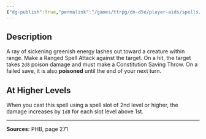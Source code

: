 ```yaml
---
{"dg-publish":true,"permalink":"/games/ttrpg/dn-d5e/player-aids/spells/level-1/ray-of-sickness/","tags":["ttrpg/dnd/5e","verbal","somatic","spell"],"noteIcon":""}
---
```



## Description
A ray of sickening greenish energy lashes out toward a creature within range.
Make a Ranged Spell Attack against the target.
On a hit, the target takes `2d8` poison damage and must make a Constitution Saving Throw.
On a failed save, it is also **poisoned** until the end of your next turn.

## At Higher Levels
When you cast this spell using a spell slot of 2nd level or higher, the damage increases by `1d8` for each slot level above 1st.

---

**Sources:** PHB, page 271
